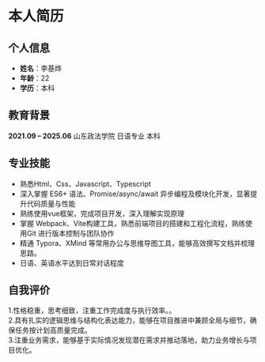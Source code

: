 # 本人简历

## 个人信息
- **姓名**：李基烨  
- **年龄**：22  
- **学历**：本科

## 教育背景
 **2021.09 – 2025.06** 山东政法学院 日语专业 本科  

## 专业技能

- 熟悉Html、Css、Javascript、Typescript
- 深入掌握 ES6+ 语法、Promise/async/await 异步编程及模块化开发，显著提升代码质量与性能
- 熟练使用vue框架，完成项目开发，深入理解实现原理
- 掌握 Webpack、Vite构建工具，熟悉前端项目的搭建和工程化流程，熟练使用Git 进行版本控制与团队协作
- 精通 Typora、XMind 等常用办公与思维导图工具，能够高效撰写文档并梳理思路。
- 日语、英语水平达到日常对话程度  

## 自我评价
1.性格稳重，思考细致，注重工作完成度与执行效率。。  
2.具有扎实的逻辑思维与结构化表达能力，能够在项目推进中兼顾全局与细节，确保任务按计划高质量完成。  
3.注重业务需求，能够基于实际情况发现潜在需求并推动落地，助力业务增长与项目优化。  


